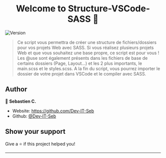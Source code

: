 <h1 align="center">Welcome to Structure-VSCode-SASS 👋</h1>
<p>
  <img alt="Version" src="https://img.shields.io/badge/version-1.0-blue.svg?cacheSeconds=2592000" />
</p>

> Ce script vous permettra de créer une structure de fichiers/dossiers pour vos projets Web avec SASS.
> Si vous réalisez plusieurs projets Web et que vous souhaitez une base propre, ce script est pour vous !
> Les @use sont également présents dans les fichiers de base de certains dossiers (Page, Layout...) et les 2 plus importants, le main.scss et le styles.scss.
> A la fin du script, vous pourrez importer le dossier de votre projet dans VSCode et le compiler avec SASS.

## Author

👤 **Sebastien C.**

* Website: https://github.com/Dev-IT-Seb
* Github: [@Dev-IT-Seb](https://github.com/Dev-IT-Seb)

## Show your support

Give a ⭐️ if this project helped you!

***
